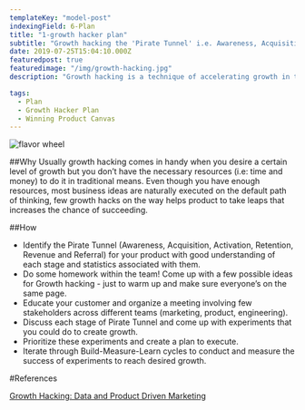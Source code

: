 ```yaml
---
templateKey: "model-post"
indexingField: 6-Plan
title: "1-growth hacker plan"
subtitle: "Growth hacking the 'Pirate Tunnel' i.e. Awareness, Acquisition, Activation, Retention, Revenue and Referral (AAARRR!)"
date: 2019-07-25T15:04:10.000Z
featuredpost: true
featuredimage: "/img/growth-hacking.jpg"
description: "Growth hacking is a technique of accelerating growth in terms of target audience (i.e: Customers), beyond conventional means and pace of growth. Growth hacking is a result of collaborative power of many teams within your organization such as Marketing, Product, Engineering and Sales."

tags:
  - Plan
  - Growth Hacker Plan
  - Winning Product Canvas
---
```


![flavor wheel](/img/growth-hacking.jpg)

##Why
Usually growth hacking comes in handy when you desire a certain level of growth but you don’t have the necessary resources (i.e: time and money) to do it in traditional means.
Even though you have enough resources, most business ideas are naturally executed on the default path of thinking, few growth hacks on the way helps product to take leaps that increases the chance of succeeding.

##How

- Identify the Pirate Tunnel (Awareness, Acquisition, Activation, Retention, Revenue and Referral) for your product with good understanding of each stage and statistics associated with them.
- Do some homework within the team! Come up with a few possible ideas for Growth hacking - just to warm up and make sure everyone’s on the same page.
- Educate your customer and organize a meeting involving few stakeholders across different teams (marketing, product, engineering).
- Discuss each stage of Pirate Tunnel and come up with experiments that you could do to create growth.
- Prioritize these experiments and create a plan to execute.
- Iterate through Build-Measure-Learn cycles to conduct and measure the success of experiments to reach desired growth.

#References

[Growth Hacking: Data and Product Driven Marketing](https://www.youtube.com/watch?v=ajccEoAhfmc)

